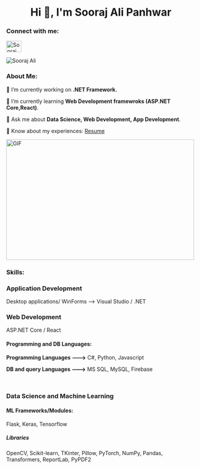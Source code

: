 <!--
**Soorajalipanhwar/Soorajalipanhwar-** is a ✨ _special_ ✨ repository because its `README.md` (this file) appears on your GitHub profile. -->

<!DOCTYPE html>
<html lang="en">
<head>
    <meta charset="UTF-8">
    <meta http-equiv="X-UA-Compatible" content="IE=edge">
    <meta name="viewport" content="width=device-width, initial-scale=1.0">
</head>
<body>
    <h1 align="center">Hi 👋, I'm Sooraj Ali Panhwar</h1>
    <h3 align="left">Connect with me:</h3>
    <p align="left">
        <a href="https://linkedin.com/in/sooraj-ali-panhwar-936150224" target="blank">
            <img align="center" src="https://raw.githubusercontent.com/rahuldkjain/github-profile-readme-generator/master/src/images/icons/Social/linked-in-alt.svg" alt="Sooraj Ali" height="30" width="40" />
        </a>
    </p>
    <p align="left">
        <img src="https://komarev.com/ghpvc/?username=sooraj-ali-panhwar-936150224&label=Profile%20views&color=0e75b6&style=flat" alt="Sooraj Ali" />
    </p>
    <h3 align="left">About Me:</h3>
    <p>🔭 I’m currently working on <Strong>.NET Framework.</Strong></p>
    <p>🌱 I’m currently learning <strong>Web Development framewroks (ASP.NET Core,React)</strong>.</p>
    <p>💬 Ask me about <strong>Data Science, Web Development, App Development</strong>.</p>
    <p>📄 Know about my experiences: <a href="https://soorajalipanhwar.github.io/My-Website/assets/Sooraj's%20CV.pdf" target="_blank">Resume</a></p>
    <img class="align" align="center" alt="GIF" src="https://github.com/abhisheknaiidu/abhisheknaiidu/blob/master/code.gif?raw=true" width="500" height="320" />
    <br>
    <h3 align="left">Skills:</h3>
    <h3>Application Development</h3>
    <p>Desktop applications/ WinForms --> Visual Studio / .NET</p>
    <h3>Web Development</h3>
    <p>ASP.NET Core / React</p>
    <h4>Programming and DB Languages:</h4>
    <p><strong>Programming Languages ---></strong> C#, Python, Javascript</p>
    <p><strong>DB and query Languages ---></strong> MS SQL, MySQL, Firebase</p>
    <br>
    <h3><p>Data Science and Machine Learning</p></h3>
    <h4>ML Frameworks/Modules:</h4>
    <p>Flask, Keras, Tensorflow</p>
    <h5> Libraries </h5>
    <p> OpenCV, Scikit-learn, TKinter, Pillow, PyTorch, NumPy, Pandas, Transformers, ReportLab, PyPDF2 </p>

